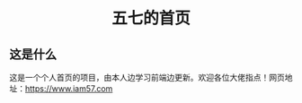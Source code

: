 <div align=center>

# 五七的首页

</div>

## 这是什么

这是一个个人首页的项目，由本人边学习前端边更新。欢迎各位大佬指点！网页地址：https://www.iam57.com
